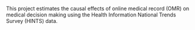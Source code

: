 This project estimates the causal effects of online medical record (OMR) on medical decision making using the Health Information National Trends Survey (HINTS) data. 
